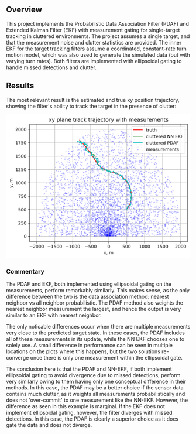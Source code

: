 ## Overview
This project implements the Probabilistic Data Association Filter (PDAF) and Extended Kalman Filter (EKF) with measurement gating for single-target tracking in cluttered environments. The project assumes a single target, and that the measurement noise and clutter statistics are provided. The inner EKF for the target tracking filters assume a coordinated, constant-rate turn motion model, which was also used to generate the simulated data (but with varying turn rates). Both filters are implemented with ellipsoidal gating to handle missed detections and clutter.

## Results
The most relevant result is the estimated and true xy position trajectory, showing the filter's ability to track the target in the presence of clutter:

![xy_trajectory](plots/xy_trajectory_with_measurements.png)

### Commentary
The PDAF and EKF, both implemented using ellipsoidal gating on the measurements, perform remarkably similarly. This makes sense, as the only difference between the two is the data association method: nearest neighbor vs all neighbor probabilistic. The PDAF method also weights the nearest neighbor measurement the largest, and hence the output is very similar to an EKF with nearest neighbor. 

The only noticable differences occur when there are multiple measurements very close to the predicted target state. In these cases, the PDAF includes all of these measurements in its update, while the NN EKF chooses one to solely use. A small difference in performance can be seen in multiple locations on the plots where this happens, but the two solutions re-converge once there is only one measurement within the ellipsoidal gate. 

The conclusion here is that the PDAF and NN-EKF, if both implement ellipsoidal gating to avoid divergence due to missed detections, perform very similarly owing to them having only one conceptual difference in their methods. In this case, the PDAF may be a better choice if the sensor data contains much clutter, as it weights all measurements probabilistically and does not 'over-commit' to one measurement like the NN-EKF. However, the difference as seen in this example is marginal. If the EKF does not implement ellipsoidal gating, however, the filter diverges with missed detections. In this case, the PDAF is clearly a superior choice as it does gate the data and does not diverge. 
